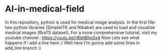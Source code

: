 # AI-in-medical-field
In this repository, python is used for medical image analysis.
In the first file: two python libraries (SimpleITK and Nibabel) are used to load and visualize medical images (BraTS dataset).
For a more comprehensive tutorial, visit my youtube channel : https://youtu.be/rBIetBho0x4 
Now Lets see what happens if i add a line here :/
Well here I'm gonna add some lines in add_line branch :)

